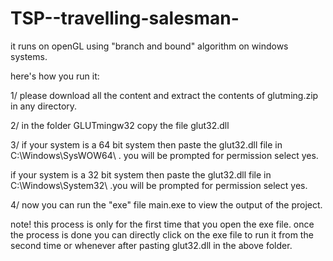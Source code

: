 # TSP--travelling-salesman-
it runs on openGL using "branch and bound" algorithm on windows systems.

here's how you run it:

1/ please download all the content and extract the contents of glutming.zip in any directory.

2/ in the folder GLUTmingw32 copy the file glut32.dll

3/ if your system is a 64 bit system then paste the glut32.dll file in C:\Windows\SysWOW64\ . you will be prompted for 
	permission select yes.
	
   if your system is a 32 bit system then paste the glut32.dll file in C:\Windows\System32\ .you will be prompted for
	permission select yes.
	
<after this you can delete the folder GLUTmingw32 if you want>

4/ now you can run the "exe" file main.exe to view the output of the project.

note! this process is only for the first time that you open the exe file. once the process is done you can directly
	click on the exe file to run it from the second time or whenever after pasting glut32.dll in the above folder.
